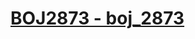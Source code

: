 # [BOJ2873 - boj_2873](https://www.acmicpc.net/problem/2873)
<!--tags: constructive, greedy, impl-->
